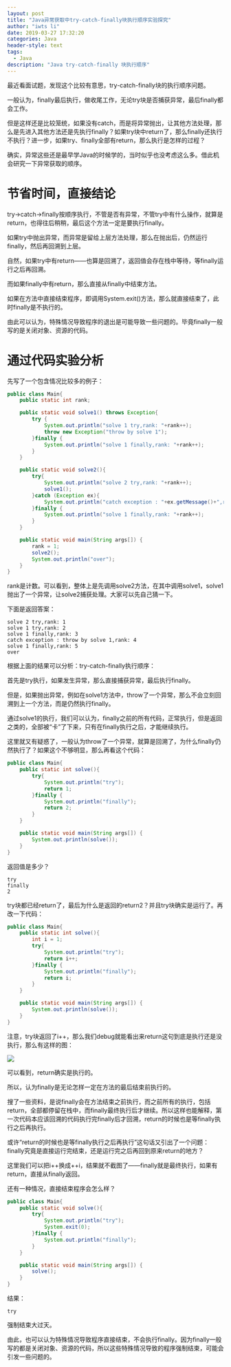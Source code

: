 ```yaml
---
layout: post
title: "Java异常获取中try-catch-finally块执行顺序实验探究"
author: "iwts li"
date: 2019-03-27 17:32:20
categories: Java
header-style: text
tags:
  - Java
description: "Java try-catch-finally 块执行顺序"
---
```


最近看面试题，发现这个比较有意思，try-catch-finally块的执行顺序问题。

一般认为，finally最后执行，做收尾工作，无论try块是否捕获异常，最后finally都会工作。

但是这样还是比较笼统，如果没有catch，而是将异常抛出，让其他方法处理，那么是先进入其他方法还是先执行finally？如果try块中return了，那么finally还执行不执行？进一步，如果try、finally全部有return，那么执行是怎样的过程？

确实，异常这些还是最早学Java的时候学的，当时似乎也没考虑这么多。借此机会研究一下异常获取的顺序。

# 节省时间，直接结论

try->catch->finally按顺序执行，不管是否有异常，不管try中有什么操作，就算是return，也得往后稍稍，最后这个方法一定是要执行finally。

如果try中抛出异常，而异常是留给上层方法处理，那么在抛出后，仍然运行finally，然后再回溯到上层。

自然，如果try中有return——也算是回溯了，返回值会存在栈中等待，等finally运行之后再回溯。

而如果finally中有return，那么直接从finally中结束方法。

如果在方法中直接结束程序，即调用System.exit()方法，那么就直接结束了，此时finally是不执行的。

由此可以认为，特殊情况导致程序的退出是可能导致一些问题的。毕竟finally一般写的是关闭对象、资源的代码。

# 通过代码实验分析

先写了一个包含情况比较多的例子：

```java
public class Main{
    public static int rank;

    public static void solve1() throws Exception{
        try {
            System.out.println("solve 1 try,rank: "+rank++);
            throw new Exception("throw by solve 1");
        }finally {
            System.out.println("solve 1 finally,rank: "+rank++);
        }
    }

    public static void solve2(){
        try{
            System.out.println("solve 2 try,rank: "+rank++);
            solve1();
        }catch (Exception ex){
            System.out.println("catch exception : "+ex.getMessage()+",rank: "+rank++);
        }finally {
            System.out.println("solve 1 finally,rank: "+rank++);
        }
    }

    public static void main(String args[]) {
        rank = 1;
        solve2();
        System.out.println("over");
    }
}
```

rank是计数。可以看到，整体上是先调用solve2方法，在其中调用solve1，solve1抛出了一个异常，让solve2捕获处理。大家可以先自己猜一下。

下面是返回答案：

```text
solve 2 try,rank: 1
solve 1 try,rank: 2
solve 1 finally,rank: 3
catch exception : throw by solve 1,rank: 4
solve 1 finally,rank: 5
over
```

根据上面的结果可以分析：try-catch-finally执行顺序：

首先是try执行，如果发生异常，那么直接捕获异常，最后执行finally。

但是，如果抛出异常，例如在solve1方法中，throw了一个异常，那么不会立刻回溯到上一个方法，而是仍然执行finally。

通过solve1的执行，我们可以认为，finally之前的所有代码，正常执行，但是返回之类的，全部被“卡”了下来，只有在finally执行之后，才能继续执行。

这里就又有疑惑了，一般认为throw了一个异常，就算是回溯了，为什么finally仍然执行了？如果这个不够明显，那么再看这个代码：

```java
public class Main{
    public static int solve(){
        try{
            System.out.println("try");
            return 1;
        }finally {
            System.out.println("finally");
            return 2;
        }
    }

    public static void main(String args[]) {
        System.out.println(solve());
    }
}
```

返回值是多少？

```text
try
finally
2
```

try块都已经return了，最后为什么是返回的return2？并且try块确实是运行了。再改一下代码：

```java
public class Main{
    public static int solve(){
        int i = 1;
        try{
            System.out.println("try");
            return i++;
        }finally {
            System.out.println("finally");
            return i;
        }
    }

    public static void main(String args[]) {
        System.out.println(solve());
    }
}
```

注意，try块返回了i++，那么我们debug就能看出来return这句到底是执行还是没执行，那么有这样的图：

![](https://cdn.jsdelivr.net/gh/iwts/blog-imgs-repo/202405240008218.png)

可以看到，return确实是执行的。

所以，认为finally是无论怎样一定在方法的最后结束前执行的。

搜了一些资料，是说finally会在方法结束之前执行，而之前所有的执行，包括return，全部都停留在栈中，而finally最终执行后才继续。所以这样也能解释，第一次代码本应该回溯的代码执行完finally后才回溯，return的时候也是等finally执行之后再执行。

或许“return的时候也是等finally执行之后再执行”这句话又引出了一个问题：finally究竟是直接运行完结束，还是运行完之后再回到原来return的地方？

这里我们可以把i++换成++i，结果就不截图了——finally就是最终执行，如果有return，直接从finally返回。

还有一种情况，直接结束程序会怎么样？

```java
public class Main{
    public static void solve(){
        try{
            System.out.println("try");
            System.exit(0);
        }finally {
            System.out.println("finally");
        }
    }

    public static void main(String args[]) {
        solve();
    }
}
```

结果：

```text
try
```

强制结束大过天。

由此，也可以认为特殊情况导致程序直接结束，不会执行finally。因为finally一般写的都是关闭对象、资源的代码，所以这些特殊情况导致的程序强制结束，可能会引发一些问题的。
